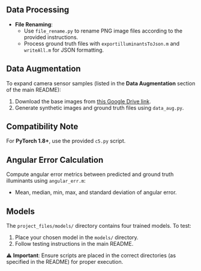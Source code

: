 ## Data Processing  
- **File Renaming**:  
  - Use `file_rename.py` to rename PNG image files according to the provided instructions.  
  - Process ground truth files with `exportilluminantsToJson.m` and `writeAll.m` for JSON formatting.  

## Data Augmentation  
To expand camera sensor samples (listed in the **Data Augmentation** section of the main README):  
1. Download the base images from [this Google Drive link](https://drive.google.com/file/d/1ylf1AnjcdNBbSINS4t6rlfb5U2RJeKQT/view?usp=sharing).  
2. Generate synthetic images and ground truth files using `data_aug.py`.  

## Compatibility Note  
For **PyTorch 1.8+**, use the provided `c5.py` script.  

## Angular Error Calculation  
Compute angular error metrics between predicted and ground truth illuminants using `angular_err.m`:  
- Mean, median, min, max, and standard deviation of angular error.  

## Models  
The `project_files/models/` directory contains four trained models. To test:  
1. Place your chosen model in the `models/` directory.  
2. Follow testing instructions in the main README.  

⚠️ **Important**: Ensure scripts are placed in the correct directories (as specified in the README) for proper execution.  
